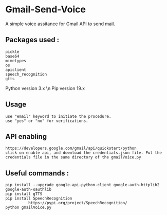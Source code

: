 # Gmail-Send-Voice
A simple voice assitance for Gmail API to send mail.

## Packages used :
    pickle
    base64
    mimetypes
    os
    apiclient
    speech_recognition
    gtts
Python version 3.x \n
Pip version 19.x
## Usage
    use "email" keyword to initiate the procedure.
    use "yes" or "no" for verifications.
## API enabling
    https://developers.google.com/gmail/api/quickstart/python
    click on enable api, and download the credentials.json file. Put the credentials file in the same directory of the gmailVoice.py
      
## Useful commands :
    pip install --upgrade google-api-python-client google-auth-httplib2 google-auth-oauthlib
    pip install gTTS
    pip install SpeechRecognition 
              https://pypi.org/project/SpeechRecognition/
    python gmailVoice.py


     

